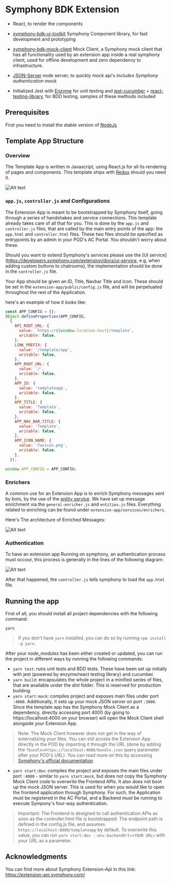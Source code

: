 # Symphony BDK Extension 


- React, to render the components
- [symphony-bdk-ui-toolkit](https://github.com/SymphonyPlatformSolutions/symphony-bdk-ui-toolkit) Symphony Component
library, for fast development and prototyping
- [symphony-bdk-mock-client](https://github.com/SymphonyPlatformSolutions/symphony-bdk-mock-client) Mock Client, a
Symphony mock client that has all functionality used by an extension app inside a real symphony client,
used for offline development and zero dependency to infrastructure.

- [JSON-Server](https://www.npmjs.com/package/json-server) node server, to quickly mock api's *includes Symphony
authentication mock*
- Initialized Jest with [Enzyme](https://airbnb.io/enzyme/) for unit testing and
[jest-cucumber](https://www.npmjs.com/package/jest-cucumber) +
[react-testing-library](https://testing-library.com/docs/react-testing-library/intro), for BDD testing, samples of these
methods included

## Prerequisites

First you need to install the stable version of [NodeJs](https://nodejs.org/en/)

## Template App Structure
### Overview

The Template App is written in Javascript, using React.js for all its rendering of pages and components. This template
ships with [Redux](https://redux.js.org/) should you need it.

![Alt text](extension-app/public/assets/project_structure.png?raw=true "Template File structure")


### ```app.js```, ```controller.js``` and Configurations

The Extension App is meant to be bootstrapped by Symphony itself, going through a series of handshakes and service
connections. This template already takes care of all that for you. This is done by the ```app.js``` and ```controller.js```
files, that are called by the main entry points of the app: the ```app.html``` and ```controller.html``` files.
These two files should be specified as entrypoints by an admin in your POD's AC Portal. You shouldn't worry about these.

Should you want to extend Symphony's services please use the [UI service](https://developers.symphony.com/extension/docs/ui-service,
e.g, when adding custom buttons to chatrooms), the implementation should be done in the ```controller.js``` file.

Your App should be given an ID, Title, Navbar Title and Icon. These should be set in the
```extension-app/public/config.js``` file, and will be perpetuated throughout the rest of the Application.

here's an example of how it looks like:

```jsx harmony
const APP_CONFIG = {};
Object.defineProperties(APP_CONFIG,
  {
    API_ROOT_URL: {
      value: `https://${window.location.host}/template`,
      writable: false,
    },
    LINK_PREFIX: {
      value: '/template/app',
      writable: false,
    },
    APP_ROOT_URL: {
      value: '/',
      writable: false,
    },
    APP_ID: {
      value: 'templateapp',
      writable: false,
    },
    APP_TITLE: {
      value: 'Template',
      writable: false,
    },
    APP_NAV_BAR_TITLE: {
      value: 'Template',
      writable: false,
    },
    APP_ICON_NAME: {
      value: 'favicon.png',
      writable: false,
    },
  });

window.APP_CONFIG = APP_CONFIG;
```

### Enrichers

A common use for an Extension App is to enrich Symphony messages sent by bots, by the use of the
[entity service](https://developers.symphony.com/extension/docs/entity-service). We have set up message enrichment 
via the ```general-enricher.js``` and ```entities.js``` files.
Everything related to enriching can be found under ```extension-app/services/enrichers```.

Here's The architecture of Enriched Messages:

![Alt text](extension-app/public/assets/enrichment_flow.png?raw=true "Messages Enrichment")

### Authentication
To have an extension app Running on symphony, an authentication process must occour, this process is generally in the
lines of the following diagram:

![Alt text](extension-app/public/assets/authorization_flow.png?raw=true "Messages Enrichment")

After that happened, the ```controller.js``` tells symphony to load the ```app.html``` file.

## Running the app

First of all, you should install all project dependencies with the following command:

```
yarn
```

> If you don't have ```yarn``` installed, you can do so by running ```npm install -g yarn```.

After your *node_modules* has been either created or updated, you can run the project in different ways by running the
following commands:

- ```yarn test```: runs unit tests and BDD tests. These have been set up initially with jest (powered by enzyme/react
testing library) and cucumber.
- ```yarn build```: encapsulates the whole project in a minified series of files, that are available under the *dist* folder. This is reserved for production building.
- ```yarn start:mock```: compiles project and exposes main files under port ```:4000```. Additionally, it sets up your mock JSON server on port ```:3000```.
Since the template app has the Symphony Mock Client as a dependency, directly accessing port 4000
(by going to https://localhost:4000 on your browser) will open the Mock Client shell alongside your Extension App.
> Note: The Mock Client however does not get in the way of externalizing your files. You can still access the Extension App directly in the POD by importing it through the URL (done by adding the ```?bundle=https://localhost:4000/bundle.json``` query parameter after your POD's URL). You can read more on this by accessing [Symphony's official documentation](https://developers.symphony.com/symphony-developer/docs/creating-an-extension-application#section-load-your-application).
- ```yarn start:dev```: compiles the project and exposes the main files under port ```:4000``` - similar to ```yarn start:mock```,  but does not copy the Symphony Mock Client code to overwrite the Frontend APIs. It also does not boot up the mock JSON server. This is used for when you would like to open the frontend application through Symphony. For such, the Application must be registered in the AC Portal, and a Backend must be running to execute Sympony's four-way authentication.
> Important: The Frontend is designed to call authentication APIs as soon as the controller.html file is bootstrapped. The endpoint path is defined in the config.js file, and assumes ```https://localhost:8080/templateapp``` by default. To overwrite this value, you can run ```yarn start:dev --env.backendUrl=<YOUR URL>``` with your URL as a parameter.

## Acknowledgments

You can find more about Symphony Extension-Api in this link: https://extension-api.symphony.com/
